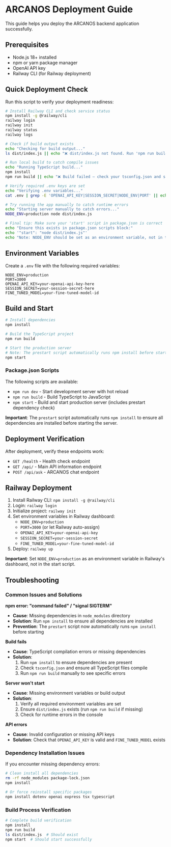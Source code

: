 # ARCANOS Deployment Guide

This guide helps you deploy the ARCANOS backend application successfully.

## Prerequisites

- Node.js 18+ installed
- npm or yarn package manager
- OpenAI API key
- Railway CLI (for Railway deployment)

## Quick Deployment Check

Run this script to verify your deployment readiness:

```bash
# Install Railway CLI and check service status
npm install -g @railway/cli
railway login
railway init
railway status
railway logs

# Check if build output exists
echo "Checking for build output..."
ls dist/index.js || echo "❌ dist/index.js not found. Run 'npm run build'"

# Run local build to catch compile issues
echo "Running TypeScript build..."
npm install
npm run build || echo "❌ Build failed – check your tsconfig.json and src/index.ts"

# Verify required .env keys are set
echo "Verifying .env variables..."
cat .env | grep -E 'OPENAI_API_KEY|SESSION_SECRET|NODE_ENV|PORT' || echo "⚠️ Missing one or more required environment variables."

# Try running the app manually to catch runtime errors
echo "Starting server manually to catch errors..."
NODE_ENV=production node dist/index.js

# Final tip: Make sure your 'start' script in package.json is correct
echo "Ensure this exists in package.json scripts block:"
echo '"start": "node dist/index.js"'
echo "Note: NODE_ENV should be set as an environment variable, not in the start script"
```

## Environment Variables

Create a `.env` file with the following required variables:

```env
NODE_ENV=production
PORT=3000
OPENAI_API_KEY=your-openai-api-key-here
SESSION_SECRET=your-session-secret-here
FINE_TUNED_MODEL=your-fine-tuned-model-id
```

## Build and Start

```bash
# Install dependencies
npm install

# Build the TypeScript project
npm run build

# Start the production server
# Note: The prestart script automatically runs npm install before starting
npm start
```

### Package.json Scripts

The following scripts are available:
- `npm run dev` - Start development server with hot reload
- `npm run build` - Build TypeScript to JavaScript
- `npm start` - Build and start production server (includes prestart dependency check)

**Important**: The `prestart` script automatically runs `npm install` to ensure all dependencies are installed before starting the server.

## Deployment Verification

After deployment, verify these endpoints work:

- `GET /health` - Health check endpoint
- `GET /api/` - Main API information endpoint  
- `POST /api/ask` - ARCANOS chat endpoint

## Railway Deployment

1. Install Railway CLI: `npm install -g @railway/cli`
2. Login: `railway login`
3. Initialize project: `railway init`
4. Set environment variables in Railway dashboard:
   - `NODE_ENV=production`
   - `PORT=3000` (or let Railway auto-assign)
   - `OPENAI_API_KEY=your-openai-api-key`
   - `SESSION_SECRET=your-session-secret`
   - `FINE_TUNED_MODEL=your-fine-tuned-model-id`
5. Deploy: `railway up`

**Important**: Set `NODE_ENV=production` as an environment variable in Railway's dashboard, not in the start script.

## Troubleshooting

### Common Issues and Solutions

**npm error: "command failed" / "signal SIGTERM"**
- **Cause**: Missing dependencies in `node_modules` directory
- **Solution**: Run `npm install` to ensure all dependencies are installed
- **Prevention**: The `prestart` script now automatically runs `npm install` before starting

**Build fails**
- **Cause**: TypeScript compilation errors or missing dependencies
- **Solution**: 
  1. Run `npm install` to ensure dependencies are present
  2. Check `tsconfig.json` and ensure all TypeScript files compile
  3. Run `npm run build` manually to see specific errors

**Server won't start**
- **Cause**: Missing environment variables or build output
- **Solution**: 
  1. Verify all required environment variables are set
  2. Ensure `dist/index.js` exists (run `npm run build` if missing)
  3. Check for runtime errors in the console

**API errors**
- **Cause**: Invalid configuration or missing API keys
- **Solution**: Check that `OPENAI_API_KEY` is valid and `FINE_TUNED_MODEL` exists

### Dependency Installation Issues

If you encounter missing dependency errors:

```bash
# Clean install all dependencies
rm -rf node_modules package-lock.json
npm install

# Or force reinstall specific packages
npm install dotenv openai express tsx typescript
```

### Build Process Verification

```bash
# Complete build verification
npm install
npm run build
ls dist/index.js  # Should exist
npm start  # Should start successfully
```